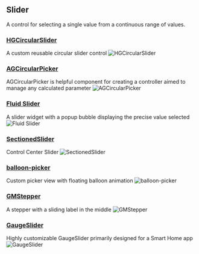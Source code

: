 ## Slider

A control for selecting a single value from a continuous range of values.
### [HGCircularSlider](https://github.com/HamzaGhazouani/HGCircularSlider)
A custom reusable circular slider control
![HGCircularSlider](https://raw.githubusercontent.com/HamzaGhazouani/HGCircularSlider/master/Screenshots/Bedtime.gif)
### [AGCircularPicker](https://github.com/agilie/AGCircularPicker)
AGCircularPicker is helpful component for creating a controller aimed to manage any calculated parameter
![AGCircularPicker](https://camo.githubusercontent.com/36324d7e99482ec072b76b81923a6aae46fc26c6/68747470733a2f2f6a2e676966732e636f6d2f35384e444e4b2e676966)
### [Fluid Slider](https://github.com/Ramotion/fluid-slider)
A slider widget with a popup bubble displaying the precise value selected
![Fluid Slider](https://raw.githubusercontent.com/Ramotion/fluid-slider/master/fluid-slider.gif)
### [SectionedSlider](https://github.com/LeonardoCardoso/SectionedSlider)
Control Center Slider
![SectionedSlider](https://raw.githubusercontent.com/LeonardoCardoso/SectionedSlider/master/Images/static2.gif)
### [balloon-picker](https://github.com/Cuberto/balloon-picker)
Custom picker view with floating balloon animation
![balloon-picker](https://raw.githubusercontent.com/Cuberto/balloon-picker/master/Screenshots/animation.gif)
### [GMStepper](https://github.com/gmertk/GMStepper)
A stepper with a sliding label in the middle
![GMStepper](https://raw.githubusercontent.com/gmertk/GMStepper/master/Screenshots/screenshot_1.gif)
### [GaugeSlider](https://github.com/edgar-zigis/GaugeSlider)
Highly customizable GaugeSlider primarily designed for a Smart Home app
![GaugeSlider](https://raw.githubusercontent.com/edgar-zigis/GaugeSlider/master/sampleGif.gif)
